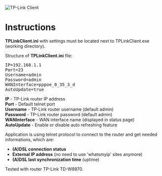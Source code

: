 
![TP-Link Client](https://i.imgur.com/XEA9AWG.gif)

# Instructions
**TPLinkClient.ini** with settings must be located 
next to TPLinkClient.exe (working directory).

Structure of **TPLinkClient.ini** file:

<pre>
IP=192.168.1.1
Port=23
Username=admin
Password=admin
WANInterface=pppoe_0_35_3_d
AutoUpdate=true
</pre>

**IP** - TP-Link router IP address <br>
**Port** - Default telnet port <br>
**Username** - TP-Link router username (default admin) <br>
**Password** - TP-Link router password (default admin) <br>
**WANInterface** - WAN interface name (displayed in status page) <br>
**AutoUpdate** - Enable or disable auto refreshing feature <br>

Application is using telnet protocol to connect to the router and get needed informations, which are:

+ **(A)DSL connection status**
+ **External IP address** (no need to use 'whatsmyip' sites anymore)
+ **(A)DSL last synchronization time** (uptime)

Tested with router TP-Link TD-W8970.
